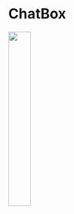 # ChatBox
<img src="https://user-images.githubusercontent.com/46317057/147590828-8296ef7d-2378-4030-b144-d6d51a5309a6.png" width=30% height=30%>
